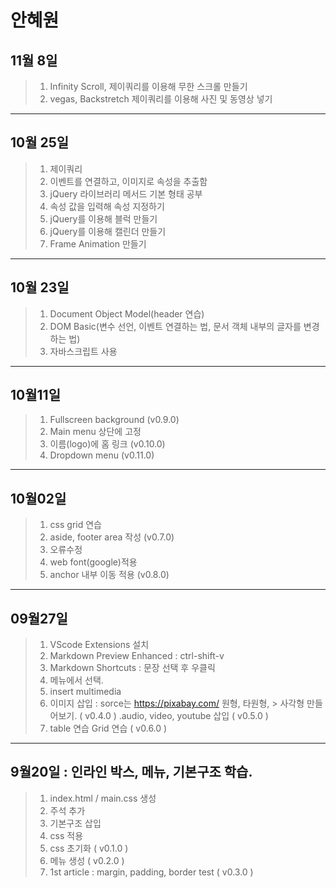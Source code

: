 # 안혜원
## 11월 8일
> 1. Infinity Scroll, 제이쿼리를 이용해 무한 스크롤 만들기
> 2. vegas, Backstretch 제이쿼리를 이용해 사진 및 동영상 넣기
----------------------------------------
## 10월 25일
> 1. 제이쿼리 
> 2. 이벤트를 연결하고, 이미지로 속성을 추출함
> 3. jQuery 라이브러리 메서드 기본 형태 공부
> 4. 속성 값을 입력해 속성 지정하기
> 5. jQuery를 이용해 블럭 만들기
> 6. jQuery를 이용해 캘린더 만들기
> 7. Frame Animation 만들기
-----------------------------------------
## 10월 23일
> 1. Document Object Model(header 연습)
> 2. DOM Basic(변수 선언, 이벤트 연결하는 법,
  문서 객체 내부의 글자를 변경하는 법)
> 3. 자바스크립트 사용
-----------------------------------------
## 10월11일
> 1. Fullscreen background (v0.9.0)
> 2. Main menu 상단에 고정
> 3. 이름(logo)에 홈 링크 (v0.10.0)
> 4. Dropdown menu (v0.11.0)
------------------------------------------
## 10월02일
> 1. css grid 연습
> 2. aside, footer area 작성 (v0.7.0)
> 3. 오류수정
> 4. web font(google)적용
> 5. anchor 내부 이동 적용 (v0.8.0)
------------------------------------------
## 09월27일 
> 1. VScode Extensions 설치
> 2. Markdown Preview Enhanced : ctrl-shift-v
> 3. Markdown Shortcuts : 문장 선택 후 우클릭 
> 4. 메뉴에서 선택.
> 5. insert multimedia
> 6. 이미지 삽입 : sorce는 https://pixabay.com/  원형, 타원형, > 사각형 만들어보기. ( v0.4.0 )
 .audio, video, youtube 삽입 ( v0.5.0 )
> 7. table 연습
 Grid 연습 ( v0.6.0 )
------------------------------------------
## 9월20일 : 인라인 박스, 메뉴, 기본구조 학습.
> 1. index.html / main.css 생성
> 2. 주석 추가
> 3. 기본구조 삽입
> 4. css 적용
> 5. css 초기화 ( v0.1.0 )
> 6. 메뉴 생성 ( v0.2.0 )
> 7. 1st article : margin, padding, border 
test ( v0.3.0 )